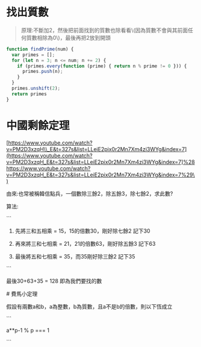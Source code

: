 # 找出質數

> 原理:不斷加2，然後把前面找到的質數也除看看\\(因為質數不會與其前面任何質數相除為0\\)，最後再把2放到開頭

```js
function findPrime(num) {
  var primes = [];
  for (let n = 3; n <= num; n += 2) {
    if (primes.every(function (prime) { return n % prime != 0 })) {
      primes.push(n);
    }
  }
  primes.unshift(2);
  return primes
}
```



#  中國剩餘定理 

[https://www.youtube.com/watch?v=PM2D3xzqH\\_E&t=327s&list=LLeiE2pix0r2Mn7Xm4zi3WYg&index=7](https://www.youtube.com/watch?v=PM2D3xzqH_E&t=327s&list=LLeiE2pix0r2Mn7Xm4zi3WYg&index=7]%28https://www.youtube.com/watch?v=PM2D3xzqH_E&t=327s&list=LLeiE2pix0r2Mn7Xm4zi3WYg&index=7%29\)

由來:也常被稱韓信點兵，一個數除三餘2，除五餘3，除七餘2，求此數?

算法:

\`\`\`

1. 先將三和五相乘 = 15，15的倍數30，剛好除七餘2      記下30

2. 再來將三和七相乘 = 21，21的倍數63，剛好除五餘3     記下63

3. 最後將五和七相乘 = 35，而35剛好除三餘2      記下35

\`\`\`

最後30+63+35 = 128 即為我們要找的數

\# 費馬小定理

假設有兩數a和b，a為整數，b為質數，且a不是b的倍數，則以下恆成立

\`\`\`

a\*\*p-1 % p === 1

\`\`\`

